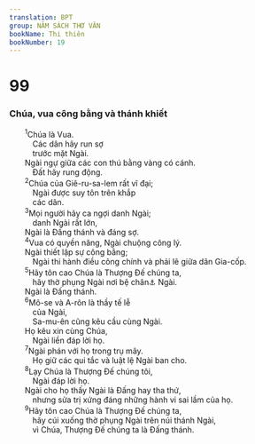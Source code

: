 ```yaml
---
translation: BPT
group: NĂM SÁCH THƠ VĂN
bookName: Thi thiên 
bookNumber: 19
---
```


<div class="title"><h1>99</h1><h3>Chúa, vua công bằng và thánh khiết</h3></div>
<span class="verse thi_99_1">  <sup>1</sup>Chúa là Vua.<br/>   Các dân hãy run sợ<br/>   trước mặt Ngài.<br/>  Ngài ngự giữa các con thú bằng vàng có cánh.<br/>   Đất hãy rung động.<br/></span>
<span class="verse thi_99_2">  <sup>2</sup>Chúa của Giê-ru-sa-lem rất vĩ đại;<br/>   Ngài được suy tôn trên khắp<br/>   các dân.<br/></span>
<span class="verse thi_99_3">  <sup>3</sup>Mọi người hãy ca ngợi danh Ngài;<br/>   danh Ngài rất lớn,<br/>  Ngài là Đấng thánh và đáng sợ.<br/></span>
<span class="verse thi_99_4">  <sup>4</sup>Vua có quyền năng, Ngài chuộng công lý.<br/>  Ngài thiết lập sự công bằng;<br/>   Ngài thi hành điều công chính và phải lẽ giữa dân Gia-cốp.<br/></span>
<span class="verse thi_99_5">  <sup>5</sup>Hãy tôn cao Chúa là Thượng Đế chúng ta,<br/>   hãy thờ phụng Ngài nơi bệ chân<a data-toggle="tooltip" data-placement="bottom" title="Còn có nghĩa “đền thờ” hay “Rương Giao ước.”">⚓</a> Ngài.<br/>  Ngài là Đấng thánh.<br/></span>
<span class="verse thi_99_6">  <sup>6</sup>Mô-se và A-rôn là thầy tế lễ<br/>   của Ngài,<br/>   Sa-mu-ên cũng kêu cầu cùng Ngài.<br/>  Họ kêu xin cùng Chúa,<br/>   Ngài liền đáp lời họ.<br/></span>
<span class="verse thi_99_7">  <sup>7</sup>Ngài phán với họ trong trụ mây.<br/>   Họ giữ các qui tắc và luật lệ Ngài ban cho.<br/></span>
<span class="verse thi_99_8">  <sup>8</sup>Lạy Chúa là Thượng Đế chúng tôi,<br/>   Ngài đáp lời họ.<br/>  Ngài cho họ thấy Ngài là Đấng hay tha thứ,<br/>   nhưng sửa trị xứng đáng những hành vi sai lầm của họ.<br/></span>
<span class="verse thi_99_9">  <sup>9</sup>Hãy tôn cao Chúa là Thượng Đế chúng ta,<br/>   hãy cúi xuống thờ phụng Ngài trên núi thánh Ngài,<br/>   vì Chúa, Thượng Đế chúng ta là Đấng thánh.<br/></span>
